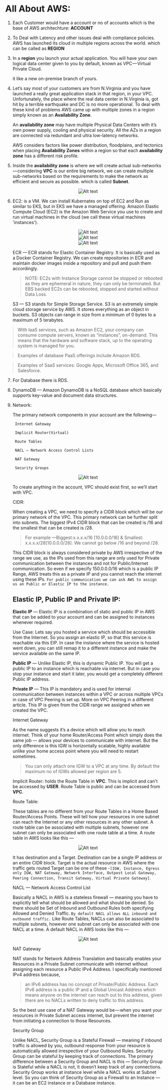 
# All About AWS:

1. Each Customer would have a account or no of accounts which is the base of AWS architechture: **ACCOUNT**

2. To Deal with Latency and other issues deal with compliance policies. AWS has launched its cloud in multiple regions across the world. which can be called as **REGION**

3. In a **region** you launch your actual application. You will have your own logical data center given to you by default, known as             VPC — Virtual Private Cloud. 

    it like a new on-premise branch of yours.

4. Let’s say most of your customers are from N.Virginia and you have launched a really great application stack in that region, in your VPC. Unfortunately, the place where the real data center in N.Virginia is, got hit by a terrible earthquake and DC is no more operational. To deal with these kind of problems AWS came up with multiple zones in a region simply known as an **Availability Zone**. 

    An **availability zone** may have multiple Physical Data Centers with it’s own power supply, cooling and physical security. All the AZs in a region are connected via redundant and ultra low-latency networks. 

    AWS considers factors like power distribution, floodplains, and tectonics when placing **Availability Zones** within a region so that each **availability zone** has a different risk profile.


5. Inside the **availability zone** is where we will create actual sub-networks — considering **VPC** is our entire big network, we can create multiple sub-networks based on the requirements to make the network as efficient and secure as possible. which is called **Subnet**.

     <center><img title="a title" alt="Alt text" src="https://miro.medium.com/max/1400/1*ZHt34Boz4quQ5D9nq4MKXQ.webp"></center>


6. EC2: is a VM. We can install Kubernates on top of EC2 and Run as similar to EKS, but in EKS we have a managed offering.
    Amazon Elastic Compute Cloud (EC2) is the Amazon Web Service you use to create and run virtual machines in the cloud (we call these virtual machines 'instances').
    
     <center><img title="a title" alt="Alt text" src="https://res.cloudinary.com/practicaldev/image/fetch/s--7Ntoevf0--/c_limit%2Cf_auto%2Cfl_progressive%2Cq_auto%2Cw_880/https://dev-to-uploads.s3.amazonaws.com/i/6ss4tm7zf6pbvis2ik4c.png"></center>

     <center><img title="a title" alt="Alt text" src="https://res.cloudinary.com/practicaldev/image/fetch/s--AiuI0FxJ--/c_limit%2Cf_auto%2Cfl_progressive%2Cq_auto%2Cw_880/https://dev-to-uploads.s3.amazonaws.com/i/8yw2h5bg5oevf9es93fr.png"></center>

    <center><img title="a title" alt="Alt text" src="https://res.cloudinary.com/practicaldev/image/fetch/s--mwyeHH_m--/c_limit%2Cf_auto%2Cfl_progressive%2Cq_auto%2Cw_880/https://dev-to-uploads.s3.amazonaws.com/i/ll4paggcd0m45dnk8ves.png"></center>


    ECR — ECR stands for Elastic Container Registry. It is basically used as a Docker Container Registry. We can create repositories in ECR and maintain docker images inside a repository and pull and push them accordingly.

    > NOTE: EC2s with Instance Storage cannot be stopped or rebooted as they are ephemeral in nature, they can only be terminated. But EBS backed EC2s can be rebooted, stopped and started without Data Loss.

    S3 — S3 stands for Simple Storage Service. S3 is an extremely simple cloud storage service by AWS. It stores everything as an object in buckets. S3 objects can range in size from a minimum of 0 bytes to a maximum of 5 terabytes.
    


> With IaaS services, such as Amazon EC2, your company can consume compute servers, known as “instances”, on-demand. This means that the hardware and software stack, up to the operating system is managed for you.

> Examples of database PaaS offerings include Amazon RDS.

> Examples of SaaS services: Google Apps, Microsoft Office 365, and Salesforce.
7. For Database there is RDS.

8. DynamoDB — Amazon DynamoDB is a NoSQL database which basically supports key-value and document data structures. 

9. Network:

    The primary network components in your account are the following—

        Internet Gateway

        Implicit Router(Virtual)

        Route Tables

        NACL — Network Access Control Lists

        NAT Gateway

        Security Groups

     <center><img title="a title" alt="Alt text" src="https://miro.medium.com/max/1400/1*dJ6mjVisKyMR5wtlRKtP3A.webp"></center>

    To create anything in the account, VPC should exist first, so we’ll start with VPC.

    CIDR:

    When creating a VPC, we need to specify a CIDR block which will be our primary network of the VPC. This primary network can be further split into subnets. 
    The biggest IPv4 CIDR block that can be created is /16 and the smallest that can be created is /28.

    > For example —Biggest:x.x.x.x/16 [10.0.0.0/16] & Smallest: x.x.x.x/28[10.0.0.0/28]. We cannot go below /16 and beyond /28.

    This CIDR block is always considered private by AWS irrespective of the range we use, as the IPs used from this range are only used for Private communication between the instances and not for Public/Internet communication. So even if we specify 150.0.0.0/16 which is a public IP Range, AWS treats this as a private IP and you cannot reach the internet using these IPs. `For public communication we can ask AWS to assign us an Public or Elastic IP to the instance.`

    ## Elastic IP, Public IP and Private IP:

    **Elastic IP** — Elastic IP is a combination of static and public IP in AWS that can be added to your account and can be assigned to instances whenever required.

    Use Case: Lets say you hosted a service which should be accessible from the Internet. So you assign an elastic IP, so that this service is reachable via this EIP. In case the instance where the service is hosted went down, you can still remap it to a different instance and make the service available on the same IP.

    **Public IP** — Unlike Elastic IP, this is dynamic Public IP. You will get a public IP to an instance which is reachable via internet. But in case you stop your instance and start it later, you would get a completely different Public IP address.

    **Private IP** — This IP is mandatory and is used for internal communication between instances within a VPC or across multiple VPCs in case of VPC Peering is set up. More on VPC Peering in a different article. This IP is given from the CIDR range we assigned when we created the VPC.


    Internet Gateway

    As the name suggests it’s a device which will allow you to reach internet. Think of your home Router/Access Point which simply does the same job — allows your devices to communicate with internet. But the only difference is this IGW is horizontally scalable, highly available unlike your home access point where you will need to restart sometimes.

    > You can only attach one IGW to a VPC at any time. By default the maximum no of IGWs allowed per region are 5.

    Implicit Router: holds the Route Table in **VPC**. This is implicit and can't be accessed by **USER**. Route Table is public and can be accessed from **VPC**.

    Route Table: 

    These tables are no different from your Route Tables in a Home Based Router/Access Points. These will tell how your resources in one subnet can reach the Internet or any other resources in any other subnet. A route table can be associated with multiple subnets, however one subnet can only be associated with one route table at a time. A route table in AWS looks like this —

    <center><img title="a title" alt="Alt text" src="https://miro.medium.com/max/1400/1*J5Eb2JRGX3IPfmlEIM5olA.webp"></center>

    It has destination and a Target. Destination can be a single IP address or an entire CIDR block. Target is the actual resource in AWS where the traffic gets routed Target can be one of these -`[IGW, Instance, Egress only IGW, NAT Gateway, Network Interface, Outpost Local Gateway, Peering Connection, Transit Gateway, Virtual Private Gateway]`.


    NACL — Network Access Control List

    Basically a NACL in AWS is a stateless firewall — meaning you have to explicitly tell what should be allowed and what should be denied. So there should be Set of Inbound and Outbound Rules both specifying Allowed and Denied Traffic. `By default NACL allows ALL inbound and outbound traffic.` Like Route Tables, NACLs can also be associated to multiple subnets, however one subnet can only be associated with one NACL at a time. A default NACL in AWS looks like this —

     <center><img title="a title" alt="Alt text" src="https://miro.medium.com/max/1400/1*wYK37el8DcUWWRDiltsBvQ.webp"></center>

    NAT Gateway

    NAT stands for Network Address Translation and basically enables your Resources in a Private Subnet communicate with internet without assigning each resource a Public IPv4 Address. I specifically mentioned IPv4 address because, 
    
    > an IPv6 address has no concept of Private/Public Address. Each IPv6 address is a public IP and a Global Unicast Address which means anyone on the internet can reach out to this address, given there are no NACLs written to deny traffic to this address.

    So the best use case of a NAT Gateway would be — when you want your resources in Private Subnet access internet, but prevent the internet from initiating a connection to those Resources.

    Security Group

    Unlike NACL, Security Group is a Stateful Firewall — meaning if inbound traffic is allowed by you, outbound response from your resource is automatically allowed irrespective of your Outbound Rules. Security Group can be stateful by keeping track of connections. The primary difference between a Security Group and NACL is this — Security Group is Stateful while a NACL is not, it doesn’t keep track of any connections. Security Group works at instance level while a NACL works at Subnet level. So you can think of Security Group as a Firewall to an Instance — it can be an EC2 instance or a Database instance.
